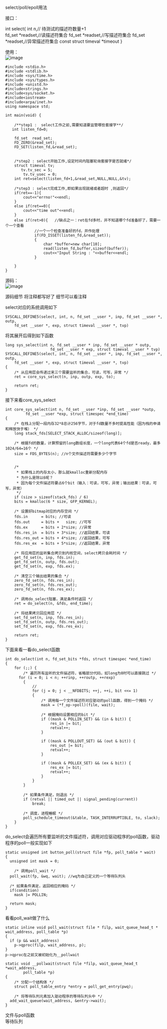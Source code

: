 select/poll/epoll用法  
 
接口：

  int select{
      int n,// 待测试的描述符数量+1  
      fd_set *readset,//读描述符集合
      fd_set *readset,//写描述符集合
      fd_set *readset,//异常描述符集合
      const struct timeval *timeout
    }

使用：  
![image](https://user-images.githubusercontent.com/20179983/133450469-ec816361-66cc-4787-98bb-846da41efc22.png)


    #include <stdio.h>
    #include <stdlib.h>
    #include <sys/time.h>
    #include <sys/types.h>
    #include <unistd.h>
    #include<strings.h>
    #include<sys/socket.h>
    #include<iostream>
    #include<arpa/inet.h>
    using namespace std;

    int main(void) {

        /**step1 :  select工作之前,需要知道要监管哪些套接字**/
       int listen_fd=0;

        fd_set  read_set;   
        FD_ZERO(&read_set);
        FD_SET(listen_fd,&read_set);


        /*step2 : select开始工作,设定时间内阻塞轮询套接字是否就绪*/
        struct timeval tv;
           tv.tv_sec = 5;
            tv.tv_usec = 0;
        int ret=select(listen_fd+1,&read_set,NULL,NULL,&tv);

        /*step3 : select完成工作,即如果出现就绪或者超时 ,则返回*/
        if(ret==-1){
            cout<<"errno!"<<endl;
        }
        else if(ret==0){
            cout<<"time out"<<endl;
        }
        else if(ret>0){   //缺点之一：ret在fd多时，并不知道哪个fd准备好了，需要一个一个查看
                 //一个一个检查准备好的fd，并作处理  
                 if(FD_ISSET(listen_fd,&read_set));
                 {  
                     char *buffer=new char[10];
                     read(listen_fd,buffer,sizeof(buffer));
                     cout<<"Input String : "<<buffer<<endl;
                 }

        }
    }

源码：  
![image](https://user-images.githubusercontent.com/20179983/133450558-69cf5dcd-5c49-4fa6-987f-f98a2546b6dc.png)


源码细节
将注释都写好了 细节可以看注释

select对应的系统调用如下

    SYSCALL_DEFINE5(select, int, n, fd_set __user *, inp, fd_set __user *, outp,
        fd_set __user *, exp, struct timeval __user *, tvp)
将其展开后得到如下函数

    long sys_select(int n, fd_set __user * inp, fd_set __user * outp,
                        fd_set __user * exp, struct timeval __user * tvp)
    SYSCALL_DEFINE5(select, int, n, fd_set __user *, inp, fd_set __user *, outp,
        fd_set __user *, exp, struct timeval __user *, tvp)
    {
        /* 从应用层会传递过来三个需要监听的集合，可读，可写，异常 */
        ret = core_sys_select(n, inp, outp, exp, to);

        return ret;
    }
    
接下来看core_sys_select

    int core_sys_select(int n, fd_set __user *inp, fd_set __user *outp,
             fd_set __user *exp, struct timespec *end_time)
    {
        /* 在栈上分配一段内存32*8总计256字节，对于fd数量不多时提高性能（因为栈的申请和释放快于堆） */  
        long stack_fds[SELECT_STACK_ALLOC/sizeof(long)];
        
        /* 根据fd的数量，计算预留的long数组长度，一个long代表64个fd是否ready，最多1024/64=16个 */
        size = FDS_BYTES(n); //n个文件描述符需要多少个字节  
        

        /*
         * 如果栈上的内存太小，那么就kmalloc重新分配内存
         * 为什么是除以6呢？
         * 因为每个文件描述符要占6个bit（输入：可读，可写，异常；输出结果：可读，可写，异常）
         */
        if (size > sizeof(stack_fds) / 6)
        bits = kmalloc(6 * size, GFP_KERNEL);

        /* 设置好bitmap对应的内存空间 */
        fds.in      = bits; //可读
        fds.out     = bits +   size; //可写
        fds.ex      = bits + 2*size; //异常
        fds.res_in  = bits + 3*size; //返回结果，可读
        fds.res_out = bits + 4*size; //返回结果，可写
        fds.res_ex  = bits + 5*size; //返回结果，异常

        /* 将应用层的监听集合拷贝到内核空间，select拷贝会耗时间 */
        get_fd_set(n, inp, fds.in);
        get_fd_set(n, outp, fds.out);
        get_fd_set(n, exp, fds.ex);

        /* 清空三个输出结果的集合 */
        zero_fd_set(n, fds.res_in);
        zero_fd_set(n, fds.res_out);
        zero_fd_set(n, fds.res_ex);

        /* 调用do_select阻塞，满足条件时返回 */
        ret = do_select(n, &fds, end_time);

        /* 将结果拷贝回应用层 */
        set_fd_set(n, inp, fds.res_in);
        set_fd_set(n, outp, fds.res_out);
        set_fd_set(n, exp, fds.res_ex);

        return ret;
    }
    
下面来看一看do_select函数

    int do_select(int n, fd_set_bits *fds, struct timespec *end_time)
    {
        for (;;) {
            /* 遍历所有监听的文件描述符，省略部分代码，如long为0时可以直接跳过 */
          for (i = 0; i < n; ++rinp, ++routp, ++rexp)
            {
                //
                for (j = 0; j < __NFDBITS; ++j, ++i, bit <<= 1)
                {
                    /* 调用每一个文件描述符对应驱动的poll函数，得到一个掩码 */
                    mask = (*f_op->poll)(file, wait);

                    /* 根据掩码设置相应的bit */
                    if ((mask & POLLIN_SET) && (in & bit)) {
                        res_in |= bit;
                        retval++;
                    }

                    if ((mask & POLLOUT_SET) && (out & bit)) {
                        res_out |= bit;
                        retval++;
                    }

                    if ((mask & POLLEX_SET) && (ex & bit)) {
                        res_ex |= bit;
                        retval++;
                    }
                }
            }

            /* 如果条件满足，则退出 */
            if (retval || timed_out || signal_pending(current))
                break;

            /* 调度，进程睡眠 */
            poll_schedule_timeout(&table, TASK_INTERRUPTIBLE, to, slack);
        }
    }
do_select会遍历所有要监听的文件描述符，调用对应驱动程序的poll函数，驱动程序的poll一般实现如下

    static unsigned int button_poll(struct file *fp, poll_table * wait)
    {
      unsigned int mask = 0;

        /* 调用poll_wait */
      poll_wait(fp, &wq, wait); //wq为自己定义的一个等待队列头

      /* 如果条件满足，返回相应的掩码 */
      if(condition)
        mask |= POLLIN;

      return mask;
    }
看看poll_wait做了什么

    static inline void poll_wait(struct file * filp, wait_queue_head_t * wait_address, poll_table *p)
    {
      if (p && wait_address)
        p->qproc(filp, wait_address, p);
    }
    p->qproc在之前又被初始化为__pollwait

    static void __pollwait(struct file *filp, wait_queue_head_t *wait_address,
            poll_table *p)
    {
        /* 分配一个结构体 */
        struct poll_table_entry *entry = poll_get_entry(pwq);

        /* 将等待队列元素加入驱动程序的等待队列头中 */
      add_wait_queue(wait_address, &entry->wait);
    }


    
文件与poll函数  
等待队列  
